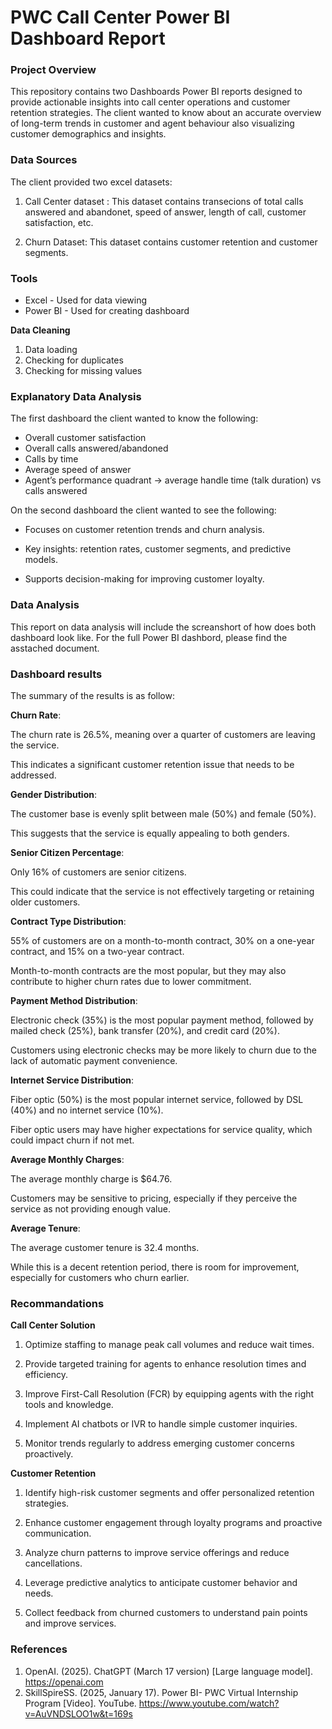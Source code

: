# PWC Call Center Power BI Dashboard Report 

### Project Overview 
This repository contains two Dashboards Power BI reports designed to provide actionable insights into call center operations and customer retention strategies. The client wanted to know about an accurate overview of long-term trends in customer and agent behaviour also visualizing customer demographics and insights. 

### Data Sources 

The client provided two excel datasets:

1. Call Center dataset : This dataset contains transecions of total calls answered and abandonet, speed of answer, length of call, customer satisfaction, etc.

2. Churn Dataset: This dataset contains customer retention and customer segments.

### Tools

- Excel - Used for data viewing
- Power BI - Used for creating dashboard

**Data Cleaning** 

1. Data loading
2. Checking for duplicates 
3. Checking for missing values

### Explanatory Data Analysis 

The first dashboard the client wanted to know the following:

- Overall customer satisfaction
- Overall calls answered/abandoned
- Calls by time
- Average speed of answer
- Agent’s performance quadrant -> average handle time (talk duration) vs calls answered

 On the second dashboard the client wanted to see the following: 

- Focuses on customer retention trends and churn analysis.

- Key insights: retention rates, customer segments, and predictive models.

- Supports decision-making for improving customer loyalty.

### Data Analysis

This report on data analysis will include the screanshort of how does both dashboard look like. For the full Power BI dashbord, please find the asstached document.

### Dashboard results 

The summary of the results is as follow:

**Churn Rate**:

The churn rate is 26.5%, meaning over a quarter of customers are leaving the service.

This indicates a significant customer retention issue that needs to be addressed.

**Gender Distribution**:

The customer base is evenly split between male (50%) and female (50%).

This suggests that the service is equally appealing to both genders.

**Senior Citizen Percentage**:

Only 16% of customers are senior citizens.

This could indicate that the service is not effectively targeting or retaining older customers.

**Contract Type Distribution**:

55% of customers are on a month-to-month contract, 30% on a one-year contract, and 15% on a two-year contract.

Month-to-month contracts are the most popular, but they may also contribute to higher churn rates due to lower commitment.

**Payment Method Distribution**:

Electronic check (35%) is the most popular payment method, followed by mailed check (25%), bank transfer (20%), and credit card (20%).

Customers using electronic checks may be more likely to churn due to the lack of automatic payment convenience.

**Internet Service Distribution**:

Fiber optic (50%) is the most popular internet service, followed by DSL (40%) and no internet service (10%).

Fiber optic users may have higher expectations for service quality, which could impact churn if not met.

**Average Monthly Charges**:

The average monthly charge is $64.76.

Customers may be sensitive to pricing, especially if they perceive the service as not providing enough value.

**Average Tenure**:

The average customer tenure is 32.4 months.

While this is a decent retention period, there is room for improvement, especially for customers who churn earlier.

### Recommandations 

**Call Center Solution**

1. Optimize staffing to manage peak call volumes and reduce wait times.

2. Provide targeted training for agents to enhance resolution times and efficiency.

3. Improve First-Call Resolution (FCR) by equipping agents with the right tools and knowledge.

4. Implement AI chatbots or IVR to handle simple customer inquiries.

5. Monitor trends regularly to address emerging customer concerns proactively.

**Customer Retention**

1. Identify high-risk customer segments and offer personalized retention strategies.

2. Enhance customer engagement through loyalty programs and proactive communication.

3. Analyze churn patterns to improve service offerings and reduce cancellations.

4. Leverage predictive analytics to anticipate customer behavior and needs.

5. Collect feedback from churned customers to understand pain points and improve services.

### References

1. OpenAI. (2025). ChatGPT (March 17 version) [Large language model]. https://openai.com
2. SkillSpireSS. (2025, January 17). Power BI- PWC Virtual Internship Program [Video]. YouTube. https://www.youtube.com/watch?v=AuVNDSLOO1w&t=169s

   
